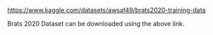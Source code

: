 https://www.kaggle.com/datasets/awsaf49/brats2020-training-data 

Brats 2020 Dataset can be downloaded using the above link. 